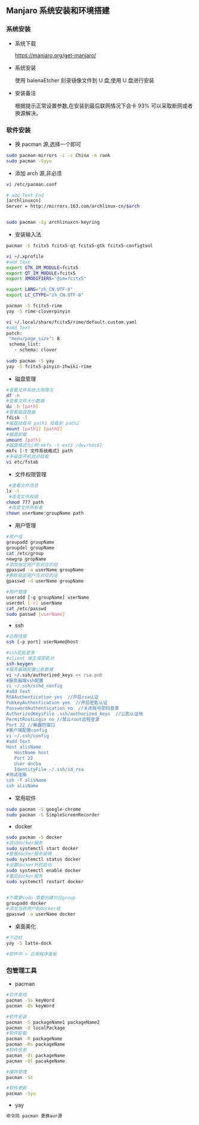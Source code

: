 ## Manjaro 系统安装和环境搭建

### 系统安装
 - 系统下载

   https://manjaro.org/get-manjaro/
  
 - 系统安装
 
   使用 balenaEtcher 刻录镜像文件到 U 盘,使用 U 盘进行安装
   
 - 安装备注
 
   根据提示正常设置参数,在安装到最后联网情况下会卡 93% 可以采取断网或者换源解决。
    
### 软件安装

 - 换 pacman 源,选择一个即可
 
 ```bash
sudo pacman-mirrors -i -c China -m rank
sudo pacman -Syyu

```
 - 添加 arch 源,非必须
 ```bash
 vi /etc/pacman.conf
 
 # add Text End
 [archlinuxcn]
 Server = http://mirrors.163.com/archlinux-cn/$arch
 
 
 sudo pacman -Sy archlinuxcn-keyring
```
 
 - 安装输入法
 ```bash
pacman -S fcitx5 fcitx5-qt fcitx5-gtk fcitx5-configtool

vi ~/.xprofile
#add Text
export GTK_IM_MODULE=fcitx5
export QT_IM_MODULE=fcitx5
export XMODIFIERS="@im=fcitx5"

export LANG="zh_CN.UTF-8"
export LC_CTYPE="zh_CN.UTF-8"

pacman -S fcitx5-rime
yay -S rime-cloverpinyin

vi ~/.local/share/fcitx5/rime/default.custom.yaml
#add Text
patch:
  "menu/page_size": 8
  schema_list:
    - schema: clover
   
sudo pacman -S yay 
yay -S fcitx5-pinyin-zhwiki-rime

```
 
 - 磁盘管理
 ```bash
 #查看文件系统占用情况
df -h
 #查看文件大小数据
du -h [path]
 #查看磁盘数据
fdisk -l
 #磁盘挂载将 path1 挂载到 path2
mount [path1] [path2]
 #磁盘卸载
umount [path]
 #磁盘格式化[例:mkfs -t ext3 /dev/hdc6]
mkfs [-t 文件系统格式] path
 #多磁盘开机自动挂载
vi etc/fstab

```

 - 文件权限管理
```bash
 #查看文件信息
lx -l
 #改变文件权限
chmod 777 path
 #改变文件所有者
chown userName:groupName path

```
 
 - 用户管理
 ```bash
 #用户组
groupadd groupName
groupdel groupName
cat /etc/group
newgrp gropName
#添加指定用户到对应的组
gpasswd -a userName groupName 
#删除指定用户在对应的组
gpasswd -d userName groupName
 
 #用户管理
useradd [-g groupName] userName
userdel [-r] userName
cat /etc/passwd
sudo passwd [userName]

```
 
 - ssh
 ```bash
 #远程连接
ssh [-p port] userName@host

 #ssh密匙登录
 #client 端生成密匙对
ssh-keygen
 #服务器端配置公匙数据
vi ~/.ssh/authorized_keys << rsa.pub
 #服务器端ssh配置
vi ~/.ssh/sshd_config
 #add Text
RSAAuthentication yes  //开启rsa认证
PubkeyAuthentication yes  //开启密匙认证
PasswordAuthentication no  //关闭账号密码登录
AuthorizedKeysFile .ssh/authorized_keys  //公匙认证地
PermitRootLogin no //禁止root远程登录
Port 22 //暴露的端口
 #客户端配置config
vi ~/.ssh/config
 #add Text
Host alisName
    HostName host
    Port 22
    User dncba
    IdentityFile ~/.ssh/id_rsa
 #测试连接
ssh -T alisName
ssh alisName

```
 
 - 常用软件
 ```bash
sudo pacman -S google-chrome
sudo pacman -S SimpleScreenRecorder

```
 
 - docker
 ```bash
sudo pacman -S docker
#启动docker服务
sudo systemctl start docker 
#查看docker服务装填
sudo systemctl status docker
#设置docker开机启动
sudo systemctl enable docker
#重启docker服务
sudo systemctl restart docker 


#不需要sudo 需要创建对应group
groupadd docker
#添加当前用户到docker组
gpasswd -a userName docker

```
 
 - 桌面美化
 ```bash
 #下边栏
yay -S latte-dock

#部件中 > 应用程序面板

```

### 包管理工具
 - pacman
 ```bash
 #软件查找
 pacman -Ss keyWord
 pacman -Qs keyWord

 #软件安装
 pacman -S packageName1 packageName2
 pacman -U localPackage
 #软件卸载
 pacman -R packageName
 pacman -Rs packageName
 #软件信息
 pacman -Qi packageName
 pacman -Ql pacakgeName
 
 #缓存管理
 pacman -Sc
 
 #软件更新
 pacman -Syu

```
 
 - yay
 ```bash
命令同 pacman 更换aur源
```
 